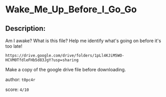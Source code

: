 
# Wake_Me_Up_Before_I_Go_Go
## Description:
Am I awake? What is this file? Help me identify what's going on before it's too late!

`https://drive.google.com/drive/folders/1pLl4KJiM5WO-HCVM0TfdleFHb5d83JgY?usp=sharing`

Make a copy of the google drive file before downloading.

author: `t0pc4r`

score: `4/10`

